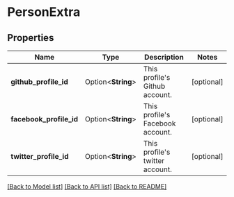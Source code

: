 # PersonExtra

## Properties

Name | Type | Description | Notes
------------ | ------------- | ------------- | -------------
**github_profile_id** | Option<**String**> | This profile's Github account. | [optional]
**facebook_profile_id** | Option<**String**> | This profile's Facebook account. | [optional]
**twitter_profile_id** | Option<**String**> | This profile's twitter account. | [optional]

[[Back to Model list]](../README.md#documentation-for-models) [[Back to API list]](../README.md#documentation-for-api-endpoints) [[Back to README]](../README.md)


